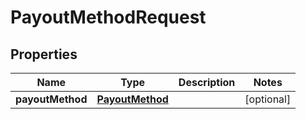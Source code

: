

# PayoutMethodRequest

## Properties

Name | Type | Description | Notes
------------ | ------------- | ------------- | -------------
**payoutMethod** | [**PayoutMethod**](PayoutMethod.md) |  |  [optional]



